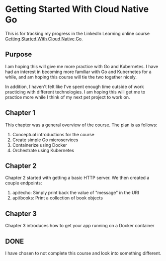 # Getting Started With Cloud Native Go
This is for tracking my progress in the LinkedIn Learning online course
[Getting Started With Cloud Native Go](https://www.linkedin.com/learning/getting-started-with-cloud-native-go/).

## Purpose
I am hoping this will give me more practice with Go and Kubernetes.
I have had an interest in becoming more familiar with Go and Kubernetes for a while, and am hoping this course will tie the two together nicely.

In addition, I haven't felt like I've spent enough time outside of work practicing with different technologies.
I am hoping this will get me to practice more while I think of my next pet project to work on.

## Chapter 1
This chapter was a general overview of the course. The plan is as follows:
1) Conceptual introductions for the course
1) Create simple Go microservices
1) Containerize using Docker
1) Orchestrate using Kubernetes

## Chapter 2
Chapter 2 started with getting a basic HTTP server.
We then created a couple endpoints:
1) api/echo: Simply print back the value of "message" in the URI
1) api/books: Print a collection of book objects

## Chapter 3
Chapter 3 introduces how to get your app running on a Docker container

## DONE
I have chosen to not complete this course and look into something different.
